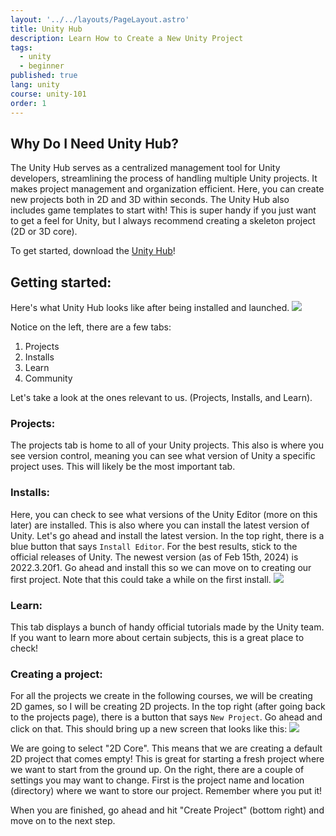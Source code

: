 ```yaml
---
layout: '../../layouts/PageLayout.astro'
title: Unity Hub
description: Learn How to Create a New Unity Project
tags:
  - unity
  - beginner
published: true
lang: unity
course: unity-101
order: 1
---
```


## Why Do I Need Unity Hub?
The Unity Hub serves as a centralized management tool for Unity developers, streamlining the process of handling multiple Unity projects. It makes project management and organization efficient. Here, you can create new projects both in 2D and 3D within seconds. The Unity Hub also includes game templates to start with! This is super handy if you just want to get a feel for Unity, but I always recommend creating a skeleton project (2D or 3D core).

To get started, download the [Unity Hub](https://unity.com/download)!

## Getting started:
Here's what Unity Hub looks like after being installed and launched.
![](/imgs/unity/unity-101/UnityHub.png)

Notice on the left, there are a few tabs:
1. Projects
2. Installs
3. Learn
4. Community

Let's take a look at the ones relevant to us. (Projects, Installs, and Learn).

### Projects:
The projects tab is home to all of your Unity projects. This also is where you see version control, meaning you can see what version of Unity a specific project uses. This will likely be the most important tab.

### Installs:
Here, you can check to see what versions of the Unity Editor (more on this later) are installed. This is also where you can install the latest version of Unity. Let's go ahead and install the latest version. In the top right, there is a blue button that says `Install Editor`. For the best results, stick to the official releases of Unity. The newest version (as of Feb 15th, 2024) is 2022.3.20f1. Go ahead and install this so we can move on to creating our first project. Note that this could take a while on the first install.
![](/imgs/unity/unity-101/UnityVersion.png)

### Learn:
This tab displays a bunch of handy official tutorials made by the Unity team. If you want to learn more about certain subjects, this is a great place to check!

### Creating a project:
For all the projects we create in the following courses, we will be creating 2D games, so I will be creating 2D projects. In the top right (after going back to the projects page), there is a button that says `New Project`. Go ahead and click on that. This should bring up a new screen that looks like this:
![](/imgs/unity/unity-101/CreateProject.png)

We are going to select "2D Core". This means that we are creating a default 2D project that comes empty! This is great for starting a fresh project where we want to start from the ground up. On the right, there are a couple of settings you may want to change. First is the project name and location (directory) where we want to store our project. Remember where you put it!

When you are finished, go ahead and hit "Create Project" (bottom right) and move on to the next step.